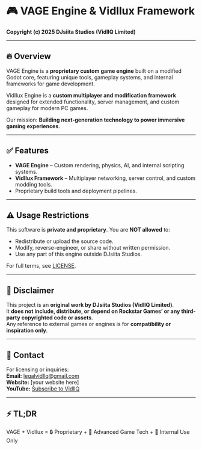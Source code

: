 # 🎮 VAGE Engine & Vidllux Framework  

**Copyright (c) 2025 DJsiita Studios (VidllQ Limited)**  

---

## 🔥 Overview  
VAGE Engine is a **proprietary custom game engine** built on a modified Godot core, featuring unique tools, gameplay systems, and internal frameworks for game development.  

Vidllux Engine is a **custom multiplayer and modification framework** designed for extended functionality, server management, and custom gameplay for modern PC games.  

Our mission: **Building next-generation technology to power immersive gaming experiences**.  

---

## ✅ Features  
- **VAGE Engine** – Custom rendering, physics, AI, and internal scripting systems.  
- **Vidllux Framework** – Multiplayer networking, server control, and custom modding tools.  
- Proprietary build tools and deployment pipelines.  

---

## ⚠️ Usage Restrictions  
This software is **private and proprietary**. You are **NOT allowed** to:  
- Redistribute or upload the source code.  
- Modify, reverse-engineer, or share without written permission.  
- Use any part of this engine outside DJsiita Studios.  

For full terms, see [LICENSE](LICENSE).  

---

## 📢 Disclaimer  
This project is an **original work by DJsiita Studios (VidllQ Limited)**.  
It **does not include, distribute, or depend on Rockstar Games’ or any third-party copyrighted code or assets**.  
Any reference to external games or engines is for **compatibility or inspiration only**.  

---

## 📧 Contact  
For licensing or inquiries:  
**Email:** legalvidllq@gmail.com  
**Website:** [your website here]  
**YouTube:** [Subscribe to VidllQ](https://www.youtube.com/@mrsiita)  

---

## ⚡ TL;DR  
VAGE + Vidllux = 🔒 Proprietary + 🚀 Advanced Game Tech + 🎨 Internal Use Only  
